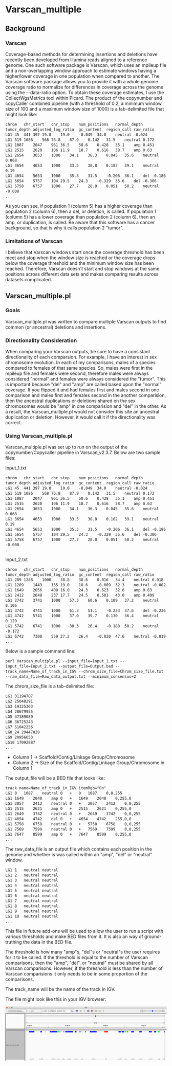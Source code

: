 Varscan_multiple
==============
Background
--------------
### Varscan
Coverage-based methods for determining insertions and deletions have recently been developed from Illumina reads aligned to a reference genome. One such software package is Varscan, which uses an mpileup file and a non-overlapping window approach to estimate windows having a higher/lower coverage in one population when compared to another. The Varscan software package allows you to provide it with a whole genome coverage ratio to normalize for differences in coverage across the genome using the --data-ratio option. To obtain these coverage estimates, I use the CollectWgsMetrics tool within Picard. The product of the copynumber and copyCaller combined pipeline (with a threshold of 0.2, a minimum window size of 100 and a maximum window size of 1000) is a tab-delimited file that might look like:
```
chrom	chr_start	chr_stop	num_positions	normal_depth	tumor_depth	adjusted_log_ratio	gc_content	region_call	raw_ratio
LG1 45	441	397	19.0	19.0	-0.049	34.0	neutral	-0.024
LG1	519	1086	568	76.8	87.9	0.142	31.5	neutral	0.172
LG1	1087	2047	961	36.5	50.6	0.428	35.1	amp	0.451
LG1	2515	2620	106	11.9	18.7	0.616	38.7	amp	0.63
LG1	2654	3653	1000	34.1	36.3	0.045	35.6	neutral	0.068
LG1	3654	4653	1000	33.5	38.8	0.182	39.1	neutral	0.19
LG1	4654	5653	1000	35.3	31.5	-0.206	36.1	del	-0.186
LG1	5654	5757	104	29.5	24.3	-0.329	35.6	del	-0.306
LG1	5758	6757	1000	27.7	28.0	0.051	50.2	neutral	-0.008
...
```
As you can see, if population 1 (column 5) has a higher coverage than population 2 (column 6), then a del, or deletion, is called. If population 1 (column 5) has a lower coverage than population 2 (column 6), then an amp, or duplication, is called. Be aware that this software has a cancer background, so that is why it calls population 2 "tumor".

### Limitations of Varscan
I believe that Varscan windows start once the coverage threshold has been meet and stop when the window size is reached or the coverage drops below the coverage threshold and the minimum window size has been reached. Therefore, Varscan doesn't start and stop windows at the same positions across different data sets and makes comparing results across datasets complicated. 

Varscan_multiple.pl
--------------
### Goals
Varscan_multiple.pl was written to compare multiple Varscan outputs to find common (or ancestral) deletions and insertions. 
### Directionality Consideration
When comparing your Varscan outputs, be sure to have a consistant directionality of each comparsion. For example, I have an interest in sex chromosome evolution. In each of my comparisons, males of a species compared to females of that same species. So, males were first in the mpileup file and females were second, therefore males were always considered "normal" and females were always considered the "tumor". This is important because "del" and "amp" are called based upon the "normal" coverage. If you flipped it and had females first and males second in one comparison and males first and females second in the another comparision, then the ancestral duplications or deletions shared on the sex chromosomes would be "amp" in one comparision and "del" in the other. As a result, the Varscan_multiple.pl would not consider this site an ancestral duplication or deletion. However, it would call it if the directionality was correct.
### Using Varscan_multiple.pl
Varscan_multiple.pl was set up to run on the output of the copynumber/Copycaller pipeline in Varscan_v2.3.7. Below are two sample files:

Input_1.txt
```
chrom	chr_start	chr_stop	num_positions	normal_depth	tumor_depth	adjusted_log_ratio	gc_content	region_call	raw_ratio
LG1 45	441	397	19.0	19.0	-0.049	34.0	neutral	-0.024
LG1	519	1086	568	76.8	87.9	0.142	31.5	neutral	0.172
LG1	1087	2047	961	36.5	50.6	0.428	35.1	amp	0.451
LG1	2515	2620	106	11.9	18.7	0.616	38.7	amp	0.63
LG1	2654	3653	1000	34.1	36.3	0.045	35.6	neutral	0.068
LG1	3654	4653	1000	33.5	38.8	0.182	39.1	neutral	0.19
LG1	4654	5653	1000	35.3	31.5	-0.206	36.1	del	-0.186
LG1	5654	5757	104	29.5	24.3	-0.329	35.6	del	-0.306
LG1	5758	6757	1000	27.7	28.0	0.051	50.2	neutral	-0.008
...
```
Input_2.txt
```
chrom	chr_start	chr_stop	num_positions	normal_depth	tumor_depth	adjusted_log_ratio	gc_content	region_call	raw_ratio
LG1	289	1288	1000	38.8	38.6	0.016	34.4	neutral	0.018
LG1	1289	1443	155	19.0	18.6	-0.009	32.3	neutral	-0.002
LG1	1649	2056	408	16.0	24.3	0.623	32.6	amp	0.63
LG1	2412	2648	237	17.7	24.5	0.501	43.0	amp	0.499
LG1	2742	3741	1000	57.3	60.6	0.109	37.2	neutral	0.106
LG1	3742	4741	1000	61.3	51.1	-0.233	37.6	del	-0.236
LG1	4742	5741	1000	37.0	39.7	0.130	36.4	neutral	0.129
LG1	5742	6741	1000	30.3	26.4	-0.188	50.2	neutral	-0.172
LG1	6742	7300	559	27.2	26.4	-0.020	47.6	neutral	-0.019
...
```
Below is a sample command line:
```
perl Varscan_multiple.pl --input_file=Input_1.txt --input_file=Input_2.txt --output_file=Output.bed --track_name=Name_of_track_in_IGV --chrom_size_file=Chrom_size_file.txt --raw_data_file=Raw_data_output.txt --minimum_consensus=2
```
The chrom_size_file is a tab-delimited file:
```
LG1 31194787
LG2 25048291
LG3 19325363
LG4 28679955
LG5 37389089
LG6 36725243
LG7 51042256
LG8_24 29447820
LG9 20956653
LG10 17092887
...
```
* Column 1 -> Scaffold/Contig/Linkage Group/Chromosome
* Column 2 -> Size of the Scaffold/Contig/Linkage Group/Chromosome in Column 1

The output_file will be a BED file that looks like:

```
track name=Name_of_track_in_IGV itemRgb="On"
LG1	0	1087	neutral	0	+	0	1087	0,0,255
LG1	1649	2048	amp	0	+	1649	2048	0,255,0
LG1	2057	2412	neutral	0	+	2057	2412	0,0,255
LG1	2515	2621	amp	0	+	2515	2621	0,255,0
LG1	2649	3742	neutral	0	+	2649	3742	0,0,255
LG1	4654	4742	del	0	+	4654	4742	255,0,0
LG1	5758	6758	neutral	0	+	5758	6758	0,0,255
LG1	7569	7599	neutral	0	+	7569	7599	0,0,255
LG1	7647	8599	amp	0	+	7647	8599	0,255,0
...
```

The raw_data_file is an output file which contains each position in the genome and whether is was called within an "amp", "del" or "neutral" window.
```
LG1	1	neutral	neutral
LG1	2	neutral	neutral
LG1	3	neutral	neutral
LG1	4	neutral	neutral
LG1	5	neutral	neutral
LG1	6	neutral	neutral
LG1	7	neutral	neutral
LG1	8	neutral	neutral
LG1	9	neutral	neutral
LG1	10	neutral	neutral
...
```
This file in future add-ons will be used to allow the user to run a script with various thresholds and make BED files from it. It is also an way of ground-truthing the data in the BED file.

The threshold is how many "amp"s, "del"s or "neutral"s the user requires for it to be called. If the threshold is equal to the number of Varscan comparisons, then the "amp", "del", or "neutral" must be shared by all Varscan comparisons. However, if the threshold is less than the number of Varscan comparisions it only needs to be in some proportion of the comparisons.

The track_name will be the name of the track in IGV.

The file might look like this in your IGV browser:

![alt tag](https://github.com/Gammerdinger/Varscan_multiple/blob/master/Varscan_multiple_example_IGV.png)
